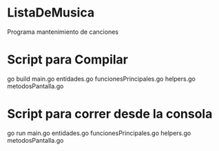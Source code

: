 ListaDeMusica
===================
Programa mantenimiento de canciones 

# Script para Compilar 
go build main.go entidades.go funcionesPrincipales.go helpers.go metodosPantalla.go

# Script para correr desde la consola 
go run main.go entidades.go funcionesPrincipales.go helpers.go metodosPantalla.go